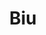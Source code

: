 ---
description: 以中彩票的机率寻找那个ta。。。
layout: post
results:
- primaryGenreName: Social Networking
  version: '1.0.6'
  trackViewUrl: https://itunes.apple.com/cn/app/biu/id668504223?mt=8&uo=4
  artworkUrl100: http://a8.phobos.apple.com/us/r1000/029/Purple4/v4/17/96/43/179643a7-526a-b461-c9b9-bcfb3a1e5995/mzl.gvljoabd.png
  artworkUrl60: http://a418.phobos.apple.com/us/r1000/025/Purple6/v4/5d/5e/c2/5d5ec2c5-b73a-5a57-aaac-5080fe7c7ce4/Icon.png
  userRatingCountForCurrentVersion: 1
  sellerName: dreamix inc
  supportedDevices:
  - iPad23G
  - iPodTouchThirdGen
  - iPhone4
  - iPhone4S
  - iPodTouchourthGen
  - iPadMini
  - iPodTouchFifthGen
  - iPad3G
  - iPhone5
  - iPhone-3GS
  - iPadThirdGen4G
  - iPadFourthGen
  - iPadMini4G
  - iPadWifi
  - iPad2Wifi
  - iPadThirdGen
  - iPadFourthGen4G
  genres:
  - 社交
  - 摄影与录像
  trackName: Biu
  description: '按下快门，你将随机遇到一位陌生人，可以分享彼此的视野，还可以文字聊天。


    简单。无需注册，无需登录，即开即用，


    有趣。你可能会遇到来自这颗行星上任何地方的美女，萌宠，美景…，总之，遇到有趣的人，不要错过；无趣的，果断断开。


    安全。完全匿名，双方断开时，所有聊天内容将被彻底清除。'
  price: 0
  trackId: 668504223
  releaseDate: '2013-08-07T01:22:26Z'
  screenshotUrls:
  - http://a3.mzstatic.com/us/r30/Purple6/v4/93/0c/5a/930c5acb-7905-c36f-8536-79f901813bbd/screen1136x1136.jpeg
  - http://a5.mzstatic.com/us/r30/Purple6/v4/0a/72/f5/0a72f5c0-d131-d332-36d6-45a5dd5e7180/screen1136x1136.jpeg
  - http://a3.mzstatic.com/us/r30/Purple6/v4/8d/c5/bf/8dc5bf16-8bf0-6a89-a540-963de1f7fa4b/screen1136x1136.jpeg
  - http://a2.mzstatic.com/us/r30/Purple6/v4/e9/5e/c1/e95ec12c-194b-ef22-e26b-6ddcb8daa758/screen1136x1136.jpeg
  - http://a5.mzstatic.com/us/r30/Purple4/v4/2b/9f/07/2b9f075e-bba6-d874-f959-dd9460204d85/screen1136x1136.jpeg
  artistViewUrl: https://itunes.apple.com/cn/artist/dreamix/id475079551?uo=4
  primaryGenreId: 6005
  averageUserRatingForCurrentVersion: 5
  kind: software
  fileSizeBytes: '7269602'
  bundleId: com.dreamix.biu
  trackContentRating: 17+
  artistName: Dreamix
  trackCensoredName: Biu
  isGameCenterEnabled: false
  contentAdvisoryRating: 17+
  languageCodesISO2A:
  - NL
  - EN
  - FR
  - DE
  - JA
  - KO
  - PT
  - ZH
  - ES
  features: &a []
  wrapperType: software
  artworkUrl512: http://a8.phobos.apple.com/us/r1000/029/Purple4/v4/17/96/43/179643a7-526a-b461-c9b9-bcfb3a1e5995/mzl.gvljoabd.png
  formattedPrice: 免费
  artistId: 475079551
  genreIds:
  - '6005'
  - '6008'
  currency: CNY
  ipadScreenshotUrls: *a
category: 社交
tags: tag1
resultCount: 1
title: Biu

---